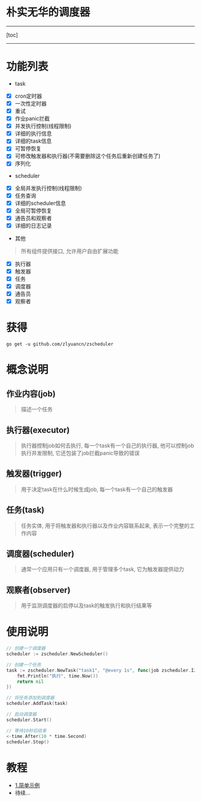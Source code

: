 
# 朴实无华的调度器

---

[toc]

---

# 功能列表

+ task

- [x] cron定时器
- [x] 一次性定时器
- [x] 重试
- [x] 作业panic拦截
- [x] 并发执行控制(线程限制)
- [x] 详细的执行信息
- [x] 详细的task信息
- [x] 可暂停恢复
- [x] 可修改触发器和执行器(不需要删除这个任务后重新创建任务了)
- [x] 序列化

+ scheduler

- [x] 全局并发执行控制(线程限制)
- [x] 任务查询
- [x] 详细的scheduler信息
- [x] 全局可暂停恢复
- [x] 通告员和观察者
- [x] 详细的日志记录

+ 其他

> 所有组件提供接口, 允许用户自由扩展功能

- [x] 执行器
- [x] 触发器
- [x] 任务
- [x] 调度器
- [x] 通告员
- [x] 观察者

# 获得
`go get -u github.com/zlyuancn/zscheduler`

# 概念说明

## 作业内容(job)
> 描述一个任务

## 执行器(executor)
> 执行器控制job如何去执行, 每一个task有一个自己的执行器, 他可以控制job执行并发限制, 它还包装了job拦截panic导致的错误

## 触发器(trigger)
> 用于决定task在什么时候生成job, 每一个task有一个自己的触发器

## 任务(task)
> 任务实体, 用于将触发器和执行器以及作业内容联系起来, 表示一个完整的工作内容

## 调度器(scheduler)
> 通常一个应用只有一个调度器, 用于管理多个task, 它为触发器提供动力

## 观察者(observer)
> 用于监测调度器的启停以及task的触发执行和执行结果等


# 使用说明

```go
// 创建一个调度器
scheduler := zscheduler.NewScheduler()

// 创建一个任务
task := zscheduler.NewTask("task1", "@every 1s", func(job zscheduler.IJob) (err error) {
    fmt.Println("执行", time.Now())
    return nil
})

// 将任务添加到调度器
scheduler.AddTask(task)

// 启动调度器
scheduler.Start()

// 等待10秒后结束
<-time.After(10 * time.Second)
scheduler.Stop()
```

# 教程

+ [1.简单示例](example/e1.simple/main.go)
+ 待续...
